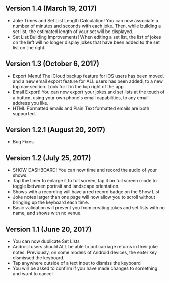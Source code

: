 ## Version 1.4 (March 19, 2017)

- Joke Times and Set List Length Calculation! You can now associate a number of minutes and seconds with each joke. Then, while building a set list, the estimated length of your set will be displayed.
- Set List Building Improvements! When editing a set list, the list of jokes on the left will no longer display jokes that have been added to the set list on the right.

## Version 1.3 (October 6, 2017)

- Export Menu! The iCloud backup feature for iOS users has been moved, and a new email export feature for ALL users has been added, to a new top nav section. Look for it in the top right of the app.
- Email Export! You can now export your jokes and set lists at the touch of a button, using your own phone's email capabilities, to any email address you like.
- HTML Formatted emails and Plain Text formatted emails are both supported.

## Version 1.2.1 (August 20, 2017)

- Bug Fixes

## Version 1.2 (July 25, 2017)

- SHOW DASHBOARD! You can now time and record the audio of your shows.
- Tap the timer to enlarge it to full screen, tap it on full screen mode to toggle between portrait and landscape orientation.
- Shows with a recording will have a red record badge on the Show List
- Joke notes larger than one page will now allow you to scroll without bringing up the keyboard each time.
- Basic validation will prevent you from creating jokes and set lists with no name, and shows with no venue.

## Version 1.1 (June 20, 2017)

- You can now duplicate Set Lists
- Android users should ALL be able to put carriage returns in their joke notes. Previously, on some models of Android devices, the enter key dismissed the keyboard. 
- Tap anywhere outside of a text input to dismiss the keyboard
- You will be asked to confirm if you have made changes to something and want to cancel
